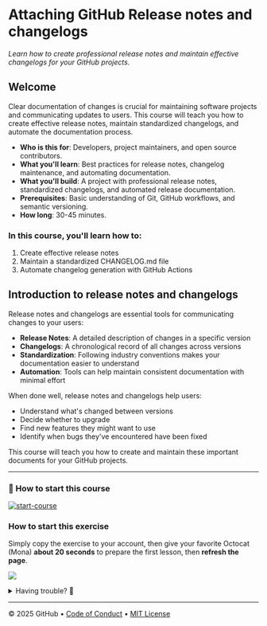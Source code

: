 # Attaching GitHub Release notes and changelogs

_Learn how to create professional release notes and maintain effective changelogs for your GitHub projects._

## Welcome

Clear documentation of changes is crucial for maintaining software projects and communicating updates to users. This course will teach you how to create effective release notes, maintain standardized changelogs, and automate the documentation process.

- **Who is this for**: Developers, project maintainers, and open source contributors.
- **What you'll learn**: Best practices for release notes, changelog maintenance, and automating documentation.
- **What you'll build**: A project with professional release notes, standardized changelogs, and automated release documentation.
- **Prerequisites**: Basic understanding of Git, GitHub workflows, and semantic versioning.
- **How long**: 30-45 minutes.

### In this course, you'll learn how to:

1. Create effective release notes
2. Maintain a standardized CHANGELOG.md file
3. Automate changelog generation with GitHub Actions

## Introduction to release notes and changelogs

Release notes and changelogs are essential tools for communicating changes to your users:

- **Release Notes**: A detailed description of changes in a specific version
- **Changelogs**: A chronological record of all changes across versions
- **Standardization**: Following industry conventions makes your documentation easier to understand
- **Automation**: Tools can help maintain consistent documentation with minimal effort

When done well, release notes and changelogs help users:
- Understand what's changed between versions
- Decide whether to upgrade
- Find new features they might want to use
- Identify when bugs they've encountered have been fixed

This course will teach you how to create and maintain these important documents for your GitHub projects.

---

### 🚀 How to start this course

[![start-course](https://user-images.githubusercontent.com/1221423/235727646-4a590299-ffe5-480d-8cd5-8194ea184546.svg)](https://github.com/new?template_owner=bryceshen1&template_name=Release-notes-and-changelogs&owner=%40me&name=Release-notes-and-changelogs&description=Learning+Release+notes+and+changelogs&visibility=public)

### How to start this exercise

Simply copy the exercise to your account, then give your favorite Octocat (Mona) **about 20 seconds** to prepare the first lesson, then **refresh the page**.

[![](https://img.shields.io/badge/Copy%20Exercise-%E2%86%92-1f883d?style=for-the-badge&logo=github&labelColor=197935)](https://github.com/new?template_owner=skills-dev&template_name=Release-notes-and-changelogs&owner=%40me&name=skills-Release-notes-and-changelogs&description=Learning+Release+notes+and+changelogs&visibility=public)

<details>
<summary>Having trouble? 🤷</summary><br/>

When copying the exercise, we recommend the following settings:

- For owner, choose your personal account or an organization to host the repository.

- We recommend creating a public repository, since private repositories will use Actions minutes.

If the exercise isn't ready in 20 seconds, please check the [Actions](../../actions) tab.

- Check to see if a job is running. Sometimes it simply takes a bit longer.

- If the page shows a failed job, please submit an issue. Nice, you found a bug! 🐛

</details>

---

&copy; 2025 GitHub &bull; [Code of Conduct](https://www.contributor-covenant.org/version/2/1/code_of_conduct/code_of_conduct.md) &bull; [MIT License](https://gh.io/mit)
